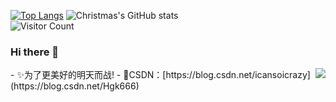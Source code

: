 
[![Top Langs](https://github-readme-stats.vercel.app/api/top-langs/?username=Han-GK)](https://github.com/Han-GK/github-readme-stats)
![Christmas's GitHub stats](https://github-readme-stats.vercel.app/api?username=Han-GK&show_icons=true&theme=tokyonight)
<br>
![Visitor Count](https://profile-counter.glitch.me/Han-GK/count.svg)
</br>

### Hi there 👋


<img align="right" src="https://github-readme-stats.vercel.app/api?username=Han-GK&show_icons=true&icon_color=CE1D2D&text_color=718096&bg_color=ffffff&hide_title=true" />
- ✨为了更美好的明天而战!
- 🌱CSDN：[https://blog.csdn.net/icansoicrazy](https://blog.csdn.net/Hgk666)
